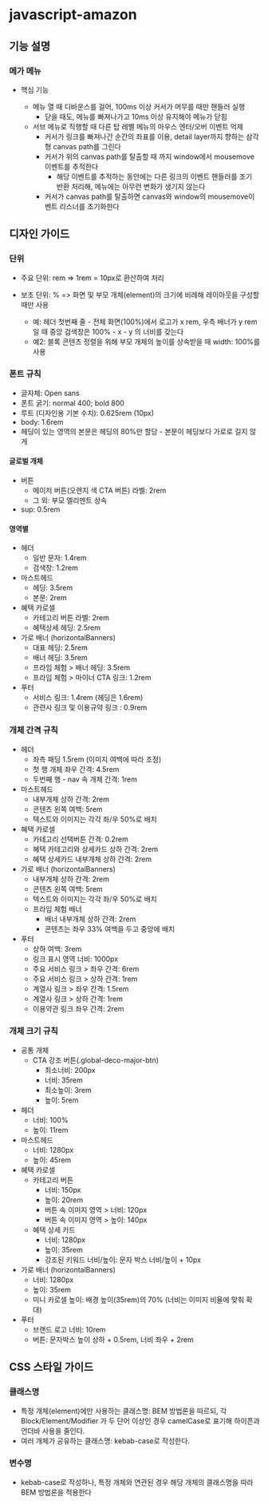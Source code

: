 # javascript-amazon

## 기능 설명

### 메가 메뉴

- 핵심 기능

  - 메뉴 열 때 디바운스를 걸어, 100ms 이상 커서가 머무를 때만 핸들러 실행
    - 닫을 때도, 메뉴를 빠져나가고 10ms 이상 유지해야 메뉴가 닫힘
  - 서브 메뉴로 직행할 때 다른 탑 레벨 메뉴의 마우스 엔터/오버 이벤트 억제
    - 커서가 링크를 빠져나간 순간의 좌표를 이용, detail layer까지 향하는 삼각형 canvas path를 그린다
    - 커서가 위의 canvas path를 탈출할 때 까지 window에서 mousemove 이벤트를 추적한다
      - 해당 이벤트를 추적하는 동안에는 다른 링크의 이벤트 핸들러를 조기 반환 처리해, 메뉴에는 아무런 변화가 생기지 않는다
    - 커서가 canvas path를 탈출하면 canvas와 window의 mousemove이벤트 리스너를 초기화한다

## 디자인 가이드

### 단위

- 주요 단위: rem => 1rem = 10px로 환산하여 처리

- 보조 단위: % => 화면 및 부모 개체(element)의 크기에 비례해 레이아웃을 구성할 때만 사용
  - 예: 헤더 첫번째 줄 - 전체 화면(100%)에서 로고가 x rem, 우측 배너가 y rem일 때 중앙 검색창은 100% - x - y 의 너비를 갖는다
  - 예2: 블록 콘텐츠 정렬을 위해 부모 개체의 높이를 상속받을 때 width: 100%를 사용

### 폰트 규칙

- 글자체: Open sans
- 폰트 굵기: normal 400; bold 800
- 루트 (디자인용 기본 수치): 0.625rem (10px)
- body: 1.6rem
- 헤딩이 있는 영역의 본문은 헤딩의 80%만 할당 - 본문이 헤딩보다 가로로 길지 않게

#### 글로벌 개체

- 버튼
  - 메이저 버튼(오렌지 색 CTA 버튼) 라벨: 2rem
  - 그 외: 부모 엘리멘트 상속
- sup: 0.5rem

#### 영역별

- 헤더
  - 일반 문자: 1.4rem
  - 검색창: 1.2rem
- 마스트헤드
  - 헤딩: 3.5rem
  - 본문: 2rem
- 혜택 카로셀
  - 카테고리 버튼 라벨: 2rem
  - 혜택상세 헤딩: 2.5rem
- 가로 배너 (horizontalBanners)
  - 대표 헤딩: 2.5rem
  - 배너 헤딩: 3.5rem
  - 프라임 체험 > 배너 헤딩: 3.5rem
  - 프라임 체험 > 마이너 CTA 링크: 1.2rem
- 푸터
  - 서비스 링크: 1.4rem (헤딩은 1.6rem)
  - 관련사 링크 및 이용규약 링크 : 0.9rem

### 개체 간격 규칙

- 헤더
  - 좌측 패딩 1.5rem (이미지 여백에 따라 조정)
  - 첫 행 개체 좌우 간격: 4.5rem
  - 두번째 행 - nav 속 개체 간격: 1rem
- 마스트헤드
  - 내부개체 상하 간격: 2rem
  - 콘텐츠 왼쪽 여백: 5rem
  - 텍스트와 이미지는 각각 좌/우 50%로 배치
- 혜택 카로셀
  - 카테고리 선택버튼 간격: 0.2rem
  - 혜택 카테고리와 상세카드 상하 간격: 2rem
  - 혜택 상세카드 내부개체 상하 간격: 2rem
- 가로 배너 (horizontalBanners)
  - 내부개체 상하 간격: 2rem
  - 콘텐츠 왼쪽 여백: 5rem
  - 텍스트와 이미지는 각각 좌/우 50%로 배치
  - 프라임 체험 배너
    - 배너 내부개체 상하 간격: 2rem
    - 콘텐츠는 좌우 33% 여백을 두고 중앙에 배치
- 푸터
  - 상하 여백: 3rem
  - 링크 표시 영역 너비: 1000px
  - 주요 서비스 링크 > 좌우 간격: 6rem
  - 주요 서비스 링크 > 상하 간격: 1rem
  - 계열사 링크 > 좌우 간격: 1.5rem
  - 계열사 링크 > 상하 간격: 1rem
  - 이용약관 링크 좌우 간격: 2rem

### 개체 크기 규칙

- 공통 개체
  - CTA 강조 버튼(.global-deco-major-btn)
    - 최소너비: 200px
    - 너비: 35rem
    - 최소높이: 3rem
    - 높이: 5rem
- 헤더
  - 너비: 100%
  - 높이: 11rem
- 마스트헤드
  - 너비: 1280px
  - 높이: 45rem
- 혜택 카로셀
  - 카테고리 버튼
    - 너비: 150px
    - 높이: 20rem
    - 버튼 속 이미지 영역 > 너비: 120px
    - 버튼 속 이미지 영역 > 높이: 140px
  - 혜택 상세 카드
    - 너비: 1280px
    - 높이: 35rem
    - 강조된 키워드 너비/높이: 문자 박스 너비/높이 + 10px
- 가로 배너 (horizontalBanners)
  - 너비: 1280px
  - 높이: 35rem
  - 미니 카로셀 높이: 배경 높이(35rem)의 70% (너비는 이미지 비율에 맞춰 확대)
- 푸터
  - 브랜드 로고 너비: 10rem
  - 버튼: 문자박스 높이 상하 + 0.5rem, 너비 좌우 + 2rem

## CSS 스타일 가이드

### 클래스명

- 특정 개체(element)에만 사용하는 클래스명: BEM 방법론을 따르되, 각 Block/Element/Modifier 가 두 단어 이상인 경우 camelCase로 표기해 하이픈과 언더바 사용을 줄인다.
- 여러 개체가 공유하는 클래스명: kebab-case로 작성한다.

### 변수명

- kebab-case로 작성하나, 특정 개체와 연관된 경우 해당 개체의 클래스명을 따라 BEM 방법론을 적용한다
